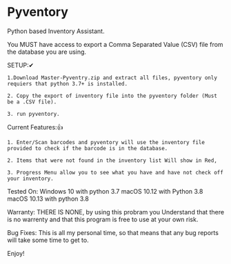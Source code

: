 # Pyventory
Python based Inventory Assistant.

You MUST have access to export a Comma Separated Value (CSV) file from the database you are using.

SETUP:✔
    
    1.Download Master-Pyventry.zip and extract all files, pyventory only requiers that python 3.7+ is installed.
    
    2. Copy the export of inventory file into the pyventory folder (Must be a .CSV file).
    
    3. run pyventory.

Current Features:👍
    
    1. Enter/Scan barcodes and pyventory will use the inventory file provided to check if the barcode is in the database. 
    
    2. Items that were not found in the inventory list Will show in Red,
    
    3. Progress Menu allow you to see what you have and have not check off your inventory.

Tested On:
Windows 10 with python 3.7
macOS 10.12 with Python 3.8
macOS 10.13 with python 3.8


Warranty:
THERE IS NONE, by using this probram you Understand that there is no warrenty and that this program is free to use at your own risk.

Bug Fixes:
This is all my personal time, so that means that any bug reports will take some time to get to.



Enjoy!
